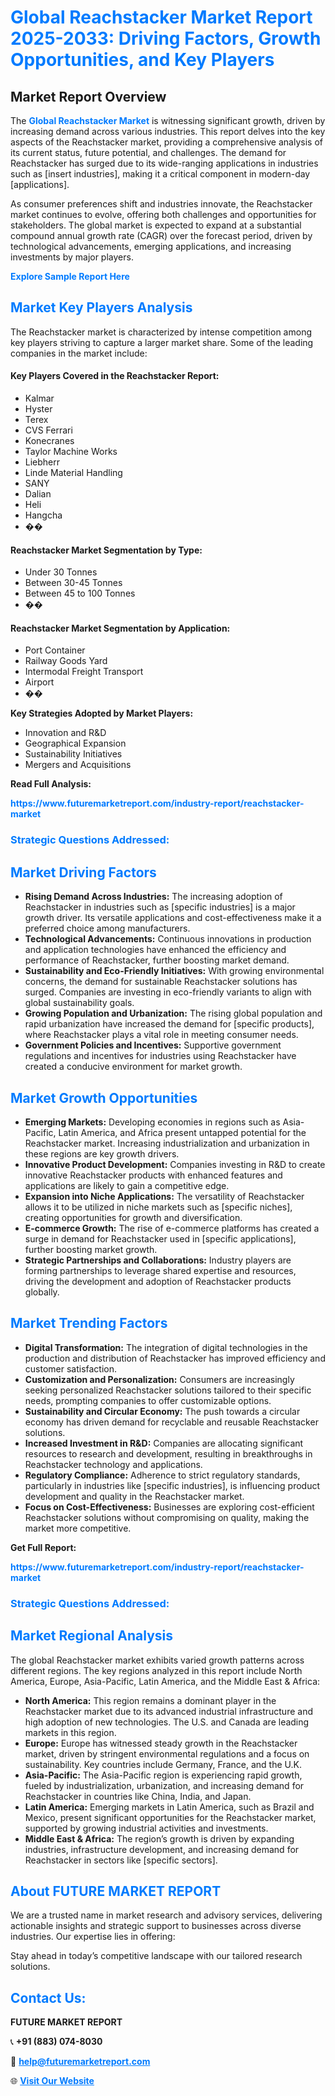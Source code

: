 <h1 style="color: #007BFF;">Global Reachstacker Market Report 2025-2033: Driving Factors, Growth Opportunities, and Key Players</h1>

<section id="overview">
<h2>Market Report Overview</h2>
<p>The <a href="https://www.futuremarketreport.com/industry-report/reachstacker-market" style="color: #007BFF; text-decoration: none;"><strong>Global Reachstacker Market</strong></a> is witnessing significant growth, driven by increasing demand across various industries. This report delves into the key aspects of the Reachstacker market, providing a comprehensive analysis of its current status, future potential, and challenges. The demand for Reachstacker has surged due to its wide-ranging applications in industries such as [insert industries], making it a critical component in modern-day [applications].</p>
<p>As consumer preferences shift and industries innovate, the Reachstacker market continues to evolve, offering both challenges and opportunities for stakeholders. The global market is expected to expand at a substantial compound annual growth rate (CAGR) over the forecast period, driven by technological advancements, emerging applications, and increasing investments by major players.</p>
</section>

<section id="overview">
<p><a href="https://www.futuremarketreport.com/request-sample/reportId=114006" style="color: #007BFF; text-decoration: none;"><strong>Explore Sample Report Here</strong></a></p>
</section>

<section id="key-players">
<h2 style="color: #007BFF;">Market Key Players Analysis</h2>
<p>The Reachstacker market is characterized by intense competition among key players striving to capture a larger market share. Some of the leading companies in the market include:</p>
<h4>Key Players Covered in the Reachstacker Report:</h4>
<ul><li>Kalmar</li><li>Hyster</li><li>Terex</li><li>CVS Ferrari</li><li>Konecranes</li><li>Taylor Machine Works</li><li>Liebherr</li><li>Linde Material Handling</li><li>SANY</li><li>Dalian</li><li>Heli</li><li>Hangcha</li><li>��</li></ul>
<h4>Reachstacker Market Segmentation by Type:</h4>
<ul><li>Under 30 Tonnes</li><li>Between 30-45 Tonnes</li><li>Between 45 to 100 Tonnes</li><li>��</li></ul>

<h4>Reachstacker Market Segmentation by Application:</h4>
<ul><li>Port Container</li><li>Railway Goods Yard</li><li>Intermodal Freight Transport</li><li>Airport</li><li>��</li></ul>
<p><strong>Key Strategies Adopted by Market Players:</strong></p>
<ul>
<li>Innovation and R&D</li>
<li>Geographical Expansion</li>
<li>Sustainability Initiatives</li>
<li>Mergers and Acquisitions</li>
</ul>
</section>

<section>
<p><strong>Read Full Analysis: </strong></p><a href="https://www.futuremarketreport.com/industry-report/reachstacker-market" style="color: #007BFF; text-decoration: none;"><strong>https://www.futuremarketreport.com/industry-report/reachstacker-market</strong></a>
<h3 style="color: #007BFF;">Strategic Questions Addressed:</h3>
</section>

<section id="driving-factors">
<h2 style="color: #007BFF;">Market Driving Factors</h2>
<ul>
<li><strong>Rising Demand Across Industries:</strong> The increasing adoption of Reachstacker in industries such as [specific industries] is a major growth driver. Its versatile applications and cost-effectiveness make it a preferred choice among manufacturers.</li>
<li><strong>Technological Advancements:</strong> Continuous innovations in production and application technologies have enhanced the efficiency and performance of Reachstacker, further boosting market demand.</li>
<li><strong>Sustainability and Eco-Friendly Initiatives:</strong> With growing environmental concerns, the demand for sustainable Reachstacker solutions has surged. Companies are investing in eco-friendly variants to align with global sustainability goals.</li>
<li><strong>Growing Population and Urbanization:</strong> The rising global population and rapid urbanization have increased the demand for [specific products], where Reachstacker plays a vital role in meeting consumer needs.</li>
<li><strong>Government Policies and Incentives:</strong> Supportive government regulations and incentives for industries using Reachstacker have created a conducive environment for market growth.</li>
</ul>
</section>

<section id="growth-opportunities">
<h2 style="color: #007BFF;">Market Growth Opportunities</h2>
<ul>
<li><strong>Emerging Markets:</strong> Developing economies in regions such as Asia-Pacific, Latin America, and Africa present untapped potential for the Reachstacker market. Increasing industrialization and urbanization in these regions are key growth drivers.</li>
<li><strong>Innovative Product Development:</strong> Companies investing in R&D to create innovative Reachstacker products with enhanced features and applications are likely to gain a competitive edge.</li>
<li><strong>Expansion into Niche Applications:</strong> The versatility of Reachstacker allows it to be utilized in niche markets such as [specific niches], creating opportunities for growth and diversification.</li>
<li><strong>E-commerce Growth:</strong> The rise of e-commerce platforms has created a surge in demand for Reachstacker used in [specific applications], further boosting market growth.</li>
<li><strong>Strategic Partnerships and Collaborations:</strong> Industry players are forming partnerships to leverage shared expertise and resources, driving the development and adoption of Reachstacker products globally.</li>
</ul>
</section>

<section id="trending-factors">
<h2 style="color: #007BFF;">Market Trending Factors</h2>
<ul>
<li><strong>Digital Transformation:</strong> The integration of digital technologies in the production and distribution of Reachstacker has improved efficiency and customer satisfaction.</li>
<li><strong>Customization and Personalization:</strong> Consumers are increasingly seeking personalized Reachstacker solutions tailored to their specific needs, prompting companies to offer customizable options.</li>
<li><strong>Sustainability and Circular Economy:</strong> The push towards a circular economy has driven demand for recyclable and reusable Reachstacker solutions.</li>
<li><strong>Increased Investment in R&D:</strong> Companies are allocating significant resources to research and development, resulting in breakthroughs in Reachstacker technology and applications.</li>
<li><strong>Regulatory Compliance:</strong> Adherence to strict regulatory standards, particularly in industries like [specific industries], is influencing product development and quality in the Reachstacker market.</li>
<li><strong>Focus on Cost-Effectiveness:</strong> Businesses are exploring cost-efficient Reachstacker solutions without compromising on quality, making the market more competitive.</li>
</ul>
</section>

<section>
<p><strong>Get Full Report: </strong></p><a href="https://www.futuremarketreport.com/industry-report/reachstacker-market" style="color: #007BFF; text-decoration: none;"><strong>https://www.futuremarketreport.com/industry-report/reachstacker-market</strong></a>
<h3 style="color: #007BFF;">Strategic Questions Addressed:</h3>
</section>


<section id="regional-analysis">
<h2 style="color: #007BFF;">Market Regional Analysis</h2>
<p>The global Reachstacker market exhibits varied growth patterns across different regions. The key regions analyzed in this report include North America, Europe, Asia-Pacific, Latin America, and the Middle East & Africa:</p>
<ul>
<li><strong>North America:</strong> This region remains a dominant player in the Reachstacker market due to its advanced industrial infrastructure and high adoption of new technologies. The U.S. and Canada are leading markets in this region.</li>
<li><strong>Europe:</strong> Europe has witnessed steady growth in the Reachstacker market, driven by stringent environmental regulations and a focus on sustainability. Key countries include Germany, France, and the U.K.</li>
<li><strong>Asia-Pacific:</strong> The Asia-Pacific region is experiencing rapid growth, fueled by industrialization, urbanization, and increasing demand for Reachstacker in countries like China, India, and Japan.</li>
<li><strong>Latin America:</strong> Emerging markets in Latin America, such as Brazil and Mexico, present significant opportunities for the Reachstacker market, supported by growing industrial activities and investments.</li>
<li><strong>Middle East & Africa:</strong> The region’s growth is driven by expanding industries, infrastructure development, and increasing demand for Reachstacker in sectors like [specific sectors].</li>
</ul>
</section>

<footer>
<h2 style="color: #007BFF;">About FUTURE MARKET REPORT</h2>
<p>We are a trusted name in market research and advisory services, delivering actionable insights and strategic support to businesses across diverse industries. Our expertise lies in offering:</p>

<p>Stay ahead in today’s competitive landscape with our tailored research solutions.</p>

<h2 style="color: #007BFF;">Contact Us:</h2>
<p><strong>FUTURE MARKET REPORT</strong></p>
<p>📞 <strong>+91 (883) 074-8030</strong></p>
<p>📧 <strong><a href="mailto:help@futuremarketreport.com" style="color: #007BFF;">help@futuremarketreport.com</a></strong></p>
<p>🌐 <strong><a href="https://www.futuremarketreport.com/" style="color: #007BFF;">Visit Our Website</a></strong></p>
</footer>